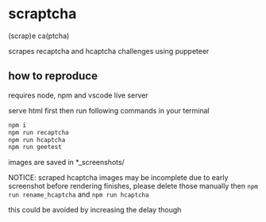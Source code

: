 # scraptcha
(scrap)e ca(ptcha)

scrapes recaptcha and hcaptcha challenges using puppeteer

## how to reproduce

requires node, npm and vscode live server

serve html first then run following commands in your terminal

```bash
npm i
npm run recaptcha
npm run hcaptcha
npm run geetest
```

images are saved in *_screenshots/

NOTICE: scraped hcaptcha images may be incomplete due to early screenshot
before rendering finishes, please delete those manually then
`npm run rename_hcaptcha` and `npm run hcaptcha`

this could be avoided by increasing the delay though
